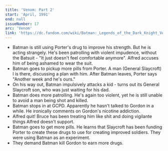 ```yaml
---
title: 'Venom: Part 2'
start: 'April, 1991'
end: null
issueNumber: 17
arc: 'Venom'
link: 'https://dc.fandom.com/wiki/Batman:_Legends_of_the_Dark_Knight_Vol_1_17'
---
```


- Batman is still using Porter's drug to improve his strength. But he is acting strangely. He's been patrolling with violent impudence, without the Batsuit - "It just doesn't feel comfortable anymore". Alfred accuses him of being ashamed to wear the suit.
- Batman goes to pickup more pills from Porter. A man (General Slaycroft) l is there, discussing a plan with him. After Batman leaves, Porter says "Another week and he's ours."
- On his way out, Batman impulsively attacks a kid - turns out its General Slaycroft son, who was just waiting for his dad.
- Batman does more patrolling. He's again too violent, yet he is still unable to avoid a man being shot and killed.
- Batman stops in at GCPD. Apparently he hasn't talked to Gordon in a while. He ironically comments on Gordon's nicotine addiction.
- Alfred quit! Bruce has been treating him like shit and doing vigilante things Alfred doesn't support.
- Batman goes to get more pills. He learns that Slaycroft has been funding Porter to create these drugs to use for creating improved soldiers. They were using Batman as an experiment.
- They demand Batman kill Gordon to earn more drugs.
